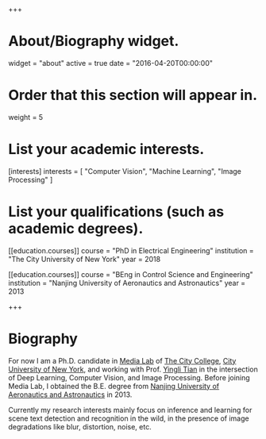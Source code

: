 +++
# About/Biography widget.
widget = "about"
active = true
date = "2016-04-20T00:00:00"

# Order that this section will appear in.
weight = 5

# List your academic interests.
[interests]
  interests = [
    "Computer Vision",
    "Machine Learning",
    "Image Processing"
  ]

# List your qualifications (such as academic degrees).
[[education.courses]]
  course = "PhD in Electrical Engineering"
  institution = "The City University of New York"
  year = 2018

[[education.courses]]
  course = "BEng in Control Science and Engineering"
  institution = "Nanjing University of Aeronautics and Astronautics"
  year = 2013
 
+++

# Biography

For now I am a Ph.D. candidate in [Media Lab](http://media-lab.ccny.cuny.edu) of [The City College](http://www.ccny.cuny.edu), [City University of New York](http://cuny.edu), and working with Prof. [Yingli Tian](http://www-ee.ccny.cuny.edu/www/web/yltian/home.html) in the intersection of Deep Learning, Computer Vision, and Image Processing. Before joining Media Lab, I obtained the B.E. degree from [Nanjing University of Aeronautics and Astronautics](http://iao.nuaa.edu.cn/) in 2013.

Currently my research interests mainly focus on inference and learning for scene text detection and recognition in the wild, in the presence of image degradations like blur, distortion, noise, etc.